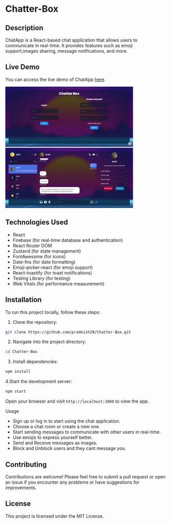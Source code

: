 # Chatter-Box
## Description
ChatApp is a React-based chat application that allows users to communicate in real-time. It provides features such as emoji support,images sharing, message notifications, and more.

## Live Demo
You can access the live demo of ChatApp [here](https://pradeish29.github.io/Chatter-Box).

<img src="https://github.com/pradeish29/Chatter-Box/raw/main/Screenshot%202024-05-26%20132927.png" alt="Screenshot 1" width="400">
<img src="https://github.com/pradeish29/Chatter-Box/raw/main/Screenshot%202024-05-26%20132522.png" alt="Screenshot 2" width="400">


## Technologies Used
- React
- Firebase (for real-time database and authentication)
- React Router DOM
- Zustand (for state management)
- FontAwesome (for icons)
- Date-fns (for date formatting)
- Emoji-picker-react (for emoji support)
- React-toastify (for toast notifications)
- Testing Library (for testing)
- Web Vitals (for performance measurement)

## Installation
To run this project locally, follow these steps:

1. Clone the repository:

```bash
git clone https://github.com/pradeish29/Chatter-Box.git
```
2. Navigate into the project directory:

```bash
cd Chatter-Box
```
3. Install dependencies:

```bash
npm install
```
4.Start the development server:

```bash
npm start
```
Open your browser and visit `http://localhost:3000` to view the app.

Usage
- Sign up or log in to start using the chat application.
- Choose a chat room or create a new one.
- Start sending messages to communicate with other users in real-time.
- Use emojis to express yourself better.
- Send and Receive messages as images.
- Block and Unblock users and they cant message you.

## Contributing
Contributions are welcome! Please feel free to submit a pull request or open an issue if you encounter any problems or have suggestions for improvements.

## License
This project is licensed under the MIT License.
